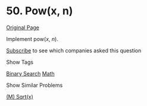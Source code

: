 # 50. Pow(x, n)

[Original Page](https://leetcode.com/problems/powx-n/)

Implement pow(_x_, _n_).

<div>

[Subscribe](/subscribe/) to see which companies asked this question

</div>

<div>

<div id="tags" class="btn btn-xs btn-warning">Show Tags</div>

<span class="hidebutton">[Binary Search](/tag/binary-search/) [Math](/tag/math/)</span></div>

<div>

<div id="similar" class="btn btn-xs btn-warning">Show Similar Problems</div>

<span class="hidebutton">[(M) Sqrt(x)](/problems/sqrtx/)</span></div>